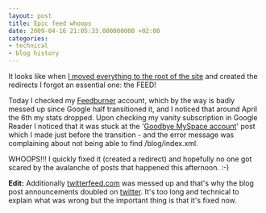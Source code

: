 ```yaml
---
layout: post
title: Epic feed whoops
date: 2009-04-16 21:05:33.000000000 +02:00
categories:
- technical
- blog history
---
```

It looks like when [I moved everything to the root of the site](http://www.rusiczki.net/2009/04/05/heading-into-the-straight-line/) and created the redirects I forgot an essential one: the FEED!

Today I checked my [Feedburner](http://www.feedburner.com) account, which by the way is badly messed up since Google half transitioned it, and I noticed that around April the 6th my stats dropped. Upon checking my vanity subscription in Google Reader I noticed that it was stuck at the '[Goodbye MySpace account](http://www.rusiczki.net/2009/04/02/goodbye-myspace-account/)' post which I made just before the transition - and the error message was complaining about not being able to find /blog/index.xml.

WHOOPS!!! I quickly fixed it (created a redirect) and hopefully no one got scared by the avalanche of posts that happened this afternoon. :-)

**Edit:** Additionally [twitterfeed.com](http://twitterfeed.com/) was messed up and that's why the blog post announcements doubled on [twitter](http://twitter.com). It's too long and technical to explain what was wrong but the important thing is that it's fixed now.
